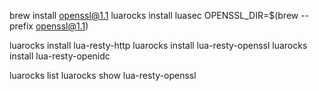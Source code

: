 brew install openssl@1.1
luarocks install luasec OPENSSL_DIR=$(brew --prefix openssl@1.1)

luarocks install lua-resty-http
luarocks install lua-resty-openssl
luarocks install lua-resty-openidc

luarocks list
luarocks show lua-resty-openssl
